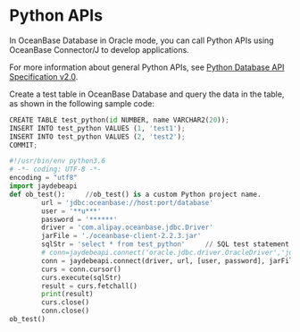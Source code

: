 # Python APIs

In OceanBase Database in Oracle mode, you can call Python APIs using OceanBase Connector/J to develop applications.

For more information about general Python APIs, see [Python Database API Specification v2.0](https://peps.python.org/pep-0249/).

Create a test table in OceanBase Database and query the data in the table, as shown in the following sample code:

```py
CREATE TABLE test_python(id NUMBER, name VARCHAR2(20));
INSERT INTO test_python VALUES (1, 'test1');
INSERT INTO test_python VALUES (2, 'test2');
COMMIT;

#!/usr/bin/env python3.6
# -*- coding: UTF-8 -*-
encoding = "utf8"
import jaydebeapi
def ob_test():     //ob_test() is a custom Python project name.
        url = 'jdbc:oceanbase://host:port/database'
        user = '**u***'
        password = '******'
        driver = 'com.alipay.oceanbase.jdbc.Driver'
        jarFile = './oceanbase-client-2.2.3.jar'
        sqlStr = 'select * from test_python'     // SQL test statement
        # conn=jaydebeapi.connect('oracle.jdbc.driver.OracleDriver','jdbc:oracle:thin:@10.0.0.0:1521/orcl',['hwf_model','hwf_model'],'E:/pycharm/lib/ojdbc14.jar')
        conn = jaydebeapi.connect(driver, url, [user, password], jarFile)
        curs = conn.cursor()
        curs.execute(sqlStr)
        result = curs.fetchall()
        print(result)
        curs.close()
        conn.close()
ob_test()
```
